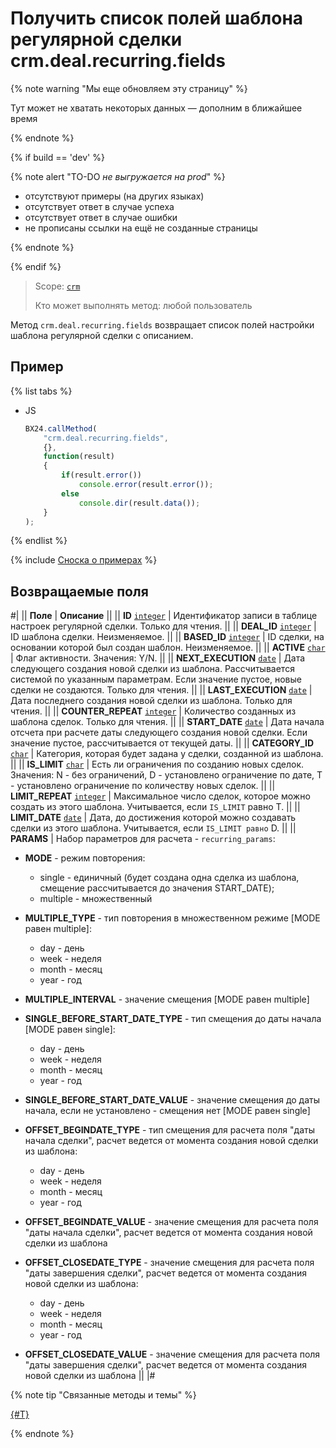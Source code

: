 # Получить список полей шаблона регулярной сделки crm.deal.recurring.fields

{% note warning "Мы еще обновляем эту страницу" %}

Тут может не хватать некоторых данных — дополним в ближайшее время

{% endnote %}

{% if build == 'dev' %}

{% note alert "TO-DO _не выгружается на prod_" %}

- отсутствуют примеры (на других языках)
- отсутствует ответ в случае успеха
- отсутствует ответ в случае ошибки
- не прописаны ссылки на ещё не созданные страницы

{% endnote %}

{% endif %}

> Scope: [`crm`](../../../scopes/permissions.md)
>
> Кто может выполнять метод: любой пользователь

Метод `crm.deal.recurring.fields` возвращает список полей настройки шаблона регулярной сделки c описанием.

## Пример

{% list tabs %}

- JS

    ```js
    BX24.callMethod(
        "crm.deal.recurring.fields",
        {},
        function(result)
        {
            if(result.error())
                console.error(result.error());
            else
                console.dir(result.data());
        }
    );
    ```

{% endlist %}

{% include [Сноска о примерах](../../../../_includes/examples.md) %}

## Возвращаемые поля

#|
|| **Поле** | **Описание** ||
|| **ID**
[`integer`](../../../data-types.md) | Идентификатор записи в таблице настроек регулярной сделки. Только для чтения. ||
|| **DEAL_ID**
[`integer`](../../../data-types.md) | ID шаблона сделки. Неизменяемое. ||
|| **BASED_ID**
[`integer`](../../../data-types.md) | ID сделки, на основании которой был создан шаблон. Неизменяемое. ||
|| **ACTIVE**
[`char`](../../../data-types.md) | Флаг активности. Значения: Y/N. ||
|| **NEXT_EXECUTION**
[`date`](../../../data-types.md) | Дата следующего создания новой сделки из шаблона. Рассчитывается системой по указанным параметрам. Если значение пустое, новые сделки не создаются. Только для чтения. ||
|| **LAST_EXECUTION**
[`date`](../../../data-types.md) | Дата последнего создания новой сделки из шаблона. Только для чтения. ||
|| **COUNTER_REPEAT**
[`integer`](../../../data-types.md) | Количество созданных из шаблона сделок. Только для чтения. ||
|| **START_DATE**
[`date`](../../../data-types.md) | Дата начала отсчета при расчете даты следующего создания новой сделки. Если значение пустое, рассчитывается от текущей даты. ||
|| **CATEGORY_ID**
[`char`](../../../data-types.md) | Категория, которая будет задана у сделки, созданной из шаблона. ||
|| **IS_LIMIT**
[`char`](../../../data-types.md) | Есть ли ограничения по созданию новых сделок. Значения: N - без ограничений, D - установлено ограничение по дате, T - установлено ограничение по количеству новых сделок. ||
|| **LIMIT_REPEAT**
[`integer`](../../../data-types.md) | Максимальное число сделок, которое можно создать из этого шаблона. Учитывается, если `IS_LIMIT` равно T. ||
|| **LIMIT_DATE**
[`date`](../../../data-types.md) | Дата, до достижения которой можно создавать сделки из этого шаблона. Учитывается, если `IS_LIMIT равно` D. ||
|| **PARAMS** | Набор параметров для расчета - `recurring_params`:

- **MODE** - режим повторения:
    - single - единичный (будет создана одна сделка из шаблона, смещение рассчитывается до значения START_DATE);
    - multiple - множественный

- **MULTIPLE_TYPE** - тип повторения в множественном режиме [MODE равен multiple]:
    - day - день
    - week - неделя
    - month - месяц
    - year - год

- **MULTIPLE_INTERVAL** - значение смещения [MODE равен multiple]

- **SINGLE_BEFORE_START_DATE_TYPE** - тип смещения до даты начала [MODE равен single]:
    - day - день
    - week - неделя
    - month - месяц
    - year - год

- **SINGLE_BEFORE_START_DATE_VALUE** - значение смещения до даты начала, если не установлено - смещения нет [MODE равен single]

- **OFFSET_BEGINDATE_TYPE** - тип смещения для расчета поля "даты начала сделки", расчет ведется от момента создания новой сделки из шаблона:
    - day - день
    - week - неделя
    - month - месяц
    - year - год

- **OFFSET_BEGINDATE_VALUE** - значение смещения для расчета поля "даты начала сделки", расчет ведется от момента создания новой сделки из шаблона

- **OFFSET_CLOSEDATE_TYPE** - значение смещения для расчета поля "даты завершения сделки", расчет ведется от момента создания новой сделки из шаблона:
    - day - день
    - week - неделя
    - month - месяц
    - year - год

- **OFFSET_CLOSEDATE_VALUE** - значение смещения для расчета поля "даты завершения сделки", расчет ведется от момента создания новой сделки из шаблона ||
|#


{% note tip "Связанные методы и темы" %}

[{#T}](./crm-deal-recurring-add.md)

{% endnote %}
